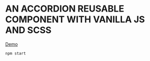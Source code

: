 # AN ACCORDION REUSABLE COMPONENT WITH VANILLA JS AND SCSS

[Demo](https://ivanmlaborda.github.io/vanilla-js-accordion/)

```
npm start
```

